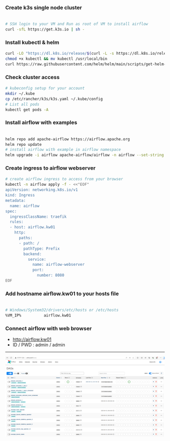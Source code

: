 
### Create k3s single node cluster

```bash

# SSH login to your VM and Run as root of VM to install airflow
curl -sfL https://get.k3s.io | sh -

```

### Install kubectl & helm

```bash
curl -LO "https://dl.k8s.io/release/$(curl -L -s https://dl.k8s.io/release/stable.txt)/bin/linux/amd64/kubectl"
chmod +x kubectl && mv kubectl /usr/local/bin
curl https://raw.githubusercontent.com/helm/helm/main/scripts/get-helm-3 | bash
```

### Check cluster access

```bash
# kubeconfig setup for your account
mkdir ~/.kube
cp /etc/rancher/k3s/k3s.yaml ~/.kube/config
# List all pods 
kubectl get pods -A

```

### Install airflow with examples

```bash

helm repo add apache-airflow https://airflow.apache.org
helm repo update
# install airflow with example in airflow namespace
helm upgrade -i airflow apache-airflow/airflow -n airflow --set-string "env[0].name=AIRFLOW__CORE__LOAD_EXAMPLES" --set-string "env[0].value=True" --create-namespace

```

### Create ingress to airflow webserver

```bash
# create airflow ingress to access from your browser
kubectl -n airflow apply -f - <<"EOF"
apiVersion: networking.k8s.io/v1
kind: Ingress
metadata:
  name: airflow
spec:
  ingressClassName: traefik
  rules:
  - host: airflow.kw01
    http:
      paths:
      - path: /
        pathType: Prefix
        backend:
          service:
            name: airflow-webserver
            port:
              number: 8080
EOF

```

### Add hostname airflow.kw01 to your hosts file

```bash

# Windows/System32/drivers/etc/hosts or /etc/hosts
%VM_IP%          airflow.kw01

```

### Connect airflow with web browser

- http://airflow.kw01
- ID / PWD : admin / admin

---

<img src="airflow-main.png">

